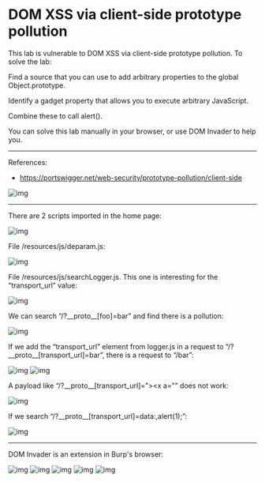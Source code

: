 
# DOM XSS via client-side prototype pollution

This lab is vulnerable to DOM XSS via client-side prototype pollution. To solve the lab:

Find a source that you can use to add arbitrary properties to the global Object.prototype.

Identify a gadget property that allows you to execute arbitrary JavaScript.

Combine these to call alert().

You can solve this lab manually in your browser, or use DOM Invader to help you.


---------------------------------------------

References: 

- https://portswigger.net/web-security/prototype-pollution/client-side



![img](images/DOM%20XSS%20via%20client-side%20prototype%20pollution/1.png)

---------------------------------------------

There are 2 scripts imported in the home page:



![img](images/DOM%20XSS%20via%20client-side%20prototype%20pollution/2.png)


File /resources/js/deparam.js:



![img](images/DOM%20XSS%20via%20client-side%20prototype%20pollution/3.png)


File /resources/js/searchLogger.js. This one is interesting for the “transport_url” value:



![img](images/DOM%20XSS%20via%20client-side%20prototype%20pollution/4.png)


We can search “/?\_\_proto\_\_[foo]=bar” and find there is a pollution:



![img](images/DOM%20XSS%20via%20client-side%20prototype%20pollution/5.png)


If we add the “transport_url” element from logger.js in a request to “/?\_\_proto\_\_[transport_url]=bar”, there is a request to “/bar”:





![img](images/DOM%20XSS%20via%20client-side%20prototype%20pollution/6.png)
![img](images/DOM%20XSS%20via%20client-side%20prototype%20pollution/7.png)

A payload like “/?\_\_proto\_\_[transport_url]="><script>alert(1)</script><x a="” does not work:



![img](images/DOM%20XSS%20via%20client-side%20prototype%20pollution/8.png)


If we search “/?\_\_proto\_\_[transport_url]=data:,alert(1);”:



![img](images/DOM%20XSS%20via%20client-side%20prototype%20pollution/9.png)

------------------------------

DOM Invader is an extension in Burp's browser:











![img](images/DOM%20XSS%20via%20client-side%20prototype%20pollution/10.png)
![img](images/DOM%20XSS%20via%20client-side%20prototype%20pollution/11.png)
![img](images/DOM%20XSS%20via%20client-side%20prototype%20pollution/12.png)
![img](images/DOM%20XSS%20via%20client-side%20prototype%20pollution/13.png)
![img](images/DOM%20XSS%20via%20client-side%20prototype%20pollution/14.png)

